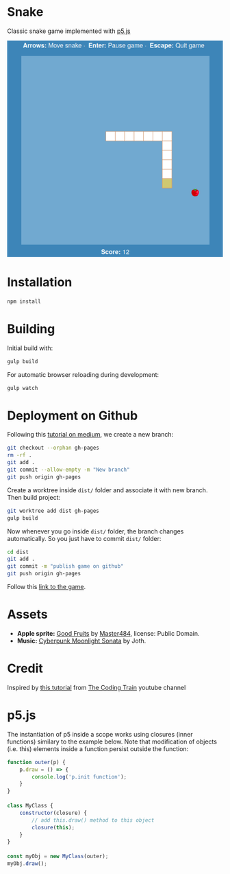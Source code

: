 # Snake
Classic snake game implemented with [p5.js]

![Screenshot](./screenshots/snake.png)

[p5.js]: https://p5js.org

# Installation
```bash
npm install
```

# Building
Initial build with:

```bash
gulp build
```

For automatic browser reloading during development:

```bash
gulp watch
```

# Deployment on Github
Following this [tutorial on medium], we create a new branch:

```bash
git checkout --orphan gh-pages
rm -rf .
git add .
git commit --allow-empty -m "New branch"
git push origin gh-pages
```

Create a worktree inside `dist/` folder and associate it with new branch. Then build project:

```bash
git worktree add dist gh-pages
gulp build
```

Now whenever you go inside `dist/` folder, the branch changes automatically. So you just have to commit `dist/` folder:

```bash
cd dist
git add .
git commit -m "publish game on github"
git push origin gh-pages
```

Follow this [link to the game].

[tutorial on medium]: https://medium.com/linagora-engineering/deploying-your-js-app-to-github-pages-the-easy-way-or-not-1ef8c48424b7
[link to the game]: https://h4k1m0u.github.io/p5-snake/

# Assets
- **Apple sprite:** [Good Fruits] by [Master484], license: Public Domain.
- **Music:** [Cyberpunk Moonlight Sonata] by Joth.

[Good Fruits]: https://opengameart.org/content/good-fruits-m484-games
[Master484]: https://m484games.ucoz.com/
[Cyberpunk Moonlight Sonata]: https://opengameart.org/content/cyberpunk-moonlight-sonata

# Credit
Inspired by [this tutorial] from [The Coding Train] youtube channel

[this tutorial]: https://www.youtube.com/watch?v=AaGK-fj-BAM
[The Coding Train]: https://www.youtube.com/channel/UCvjgXvBlbQiydffZU7m1_aw

# p5.js
The instantiation of p5 inside a scope works using closures (inner functions) similary to the example below. Note that modification of objects (i.e. this) elements inside a function persist outside the function:

```javascript
function outer(p) {
    p.draw = () => {
        console.log('p.init function');
    }
}

class MyClass {
    constructor(closure) {
        // add this.draw() method to this object
        closure(this);
    }
}

const myObj = new MyClass(outer);
myObj.draw();
```
